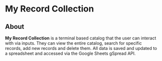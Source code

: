 # My Record Collection
## About
**My Record Collection** is a terminal based catalog that the user can interact with via inputs. They can view the entire catalog, search for specific records, add new records and delete them. All data is saved and updated to a spreadsheet and accessed via the Google Sheets gSpread API. 